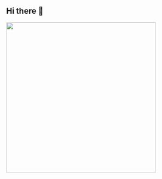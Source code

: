 ## Hi there 👋

<img src="https://github-readme-stats.vercel.app/api?username=kzwkt&show_icons=true&theme=ADD_THEME_HERE" width="400">
<!--
**kzwkt/kzwkt** is a ✨ _special_ ✨ repository because its `README.md` (this file) appears on your GitHub profile.

Here are some ideas to get you started:

- 🔭 I’m currently working on ...
- 🌱 I’m currently learning ...
- 👯 I’m looking to collaborate on ...
- 🤔 I’m looking for help with ...
- 💬 Ask me about ...
- 📫 How to reach me: ...
- 😄 Pronouns: ...
- ⚡ Fun fact: ...
-->
